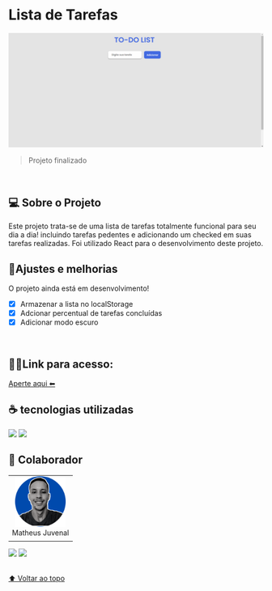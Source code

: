 # Lista de Tarefas

<img src="./src/assets/print.gif" alt="Gif do projeto">

> Projeto finalizado 

<br>

## 💻 Sobre o Projeto

Este projeto trata-se de uma lista de tarefas totalmente funcional para seu dia a dia! incluindo tarefas pedentes e adicionando um checked em suas tarefas realizadas. Foi utilizado React para o desenvolvimento deste projeto.

## 🔧Ajustes e melhorias
O projeto ainda está em desenvolvimento!

- [X] Armazenar a lista no localStorage
- [X] Adcionar percentual de tarefas concluídas
- [X] Adicionar modo escuro
<br>

## 👨‍💻Link para acesso: 
<a href="">Aperte aqui ⬅ </a>


## ☕ tecnologias utilizadas

<img src="https://img.shields.io/badge/JavaScript-F7DF1E?style=for-the-badge&logo=javascript&logoColor=black">
<img src="https://img.shields.io/badge/React-20232A?style=for-the-badge&logo=react&logoColor=61DAFB">


<br>

## 🤝 Colaborador

<table>
  <tr>
    <td align="center">
      <a href="#">
        <img src="./src/assets/autor.png" width="100px;" alt="Foto do Matheus Juvenal no GitHub"/><br>
        <sub>
          <a >Matheus Juvenal</a>
        </sub>
      </a>
    </td>
  </tr>
</table>

<div>
 <a href="https://www.linkedin.com/in/matheus-juvenal-de-oliveira-379768237/" target="_blank"><img src="https://img.shields.io/badge/-LinkedIn-%230077B5?style=for-the-badge&logo=linkedin&logoColor=white" target="_blank"></a> 
<a href = "mailto:mathjuveoliveira@gmail.com"><img src="https://img.shields.io/badge/-Gmail-%23333?style=for-the-badge&logo=gmail&logoColor=white" target="_blank"></a>
</div>
<br>


[⬆ Voltar ao topo](#Lista-de-Tarefas)<br>